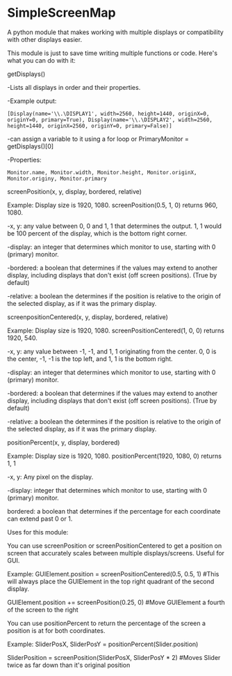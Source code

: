 # SimpleScreenMap
A python module that makes working with multiple displays or compatibility with other displays easier.

This module is just to save time writing multiple functions or code. Here's what you can do with it:

getDisplays()
  
  -Lists all displays in order and their properties.
  
  -Example output:
  
    [Display(name='\\.\DISPLAY1', width=2560, height=1440, originX=0, originY=0, primary=True), Display(name='\\.\DISPLAY2', width=2560, height=1440, originX=2560, originY=0, primary=False)]
 
  -can assign a variable to it using a for loop or PrimaryMonitor = getDisplays()[0]
  
  -Properties:
    
    Monitor.name, Monitor.width, Monitor.height, Monitor.originX, Monitor.originy, Monitor.primary


screenPosition(x, y, display, bordered, relative)
  
  Example: Display size is 1920, 1080. screenPosition(0.5, 1, 0) returns 960, 1080.
  
  -x, y: any value between 0, 0 and 1, 1 that determines the output. 1, 1 would be 100 percent of the display, which is the bottom right corner.
  
  -display: an integer that determines which monitor to use, starting with 0 (primary) monitor.
  
  -bordered: a boolean that determines if the values may extend to another display, including displays that don't exist (off screen positions). (True by default)
  
  -relative: a boolean the determines if the position is relative to the origin of the selected display, as if it was the primary display.


screenpositionCentered(x, y, display, bordered, relative)

  Example: Display size is 1920, 1080. screenPositionCentered(1, 0, 0) returns 1920, 540.

  -x, y: any value between -1, -1, and 1, 1 originating from the center. 0, 0 is the center, -1, -1 is the top left, and 1, 1 is the bottom right.

  -display: an integer that determines which monitor to use, starting with 0 (primary) monitor.

  -bordered: a boolean that determines if the values may extend to another display, including displays that don't exist (off screen positions). (True by default)

  -relative: a boolean the determines if the position is relative to the origin of the selected display, as if it was the primary display.


positionPercent(x, y, display, bordered)

  Example: Display size is 1920, 1080. positionPercent(1920, 1080, 0) returns 1, 1

  -x, y: Any pixel on the display.

  -display: integer that determines which monitor to use, starting with 0 (primary) monitor.

  bordered: a boolean that determines if the percentage for each coordinate can extend past 0 or 1.


Uses for this module:

You can use screenPosition or screenPositionCentered to get a position on screen that accurately scales between multiple displays/screens. Useful for GUI.

Example: GUIElement.position = screenPositionCentered(0.5, 0.5, 1) #This will always place the GUIElement in the top right quadrant of the second display.
 
  GUIElement.position += screenPosition(0.25, 0) #Move GUIElement a fourth of the screen to the right

You can use positionPercent to return the percentage of the screen a position is at for both coordinates.

Example: SliderPosX, SliderPosY = positionPercent(Slider.position)
  
  SliderPosition = screenPosition(SliderPosX, SliderPosY * 2) #Moves Slider twice as far down than it's original position
